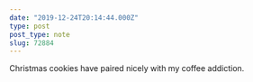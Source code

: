 ```yaml
---
date: "2019-12-24T20:14:44.000Z"
type: post 
post_type: note
slug: 72884
---
```

‪Christmas cookies have paired nicely with my coffee addiction. ‬

